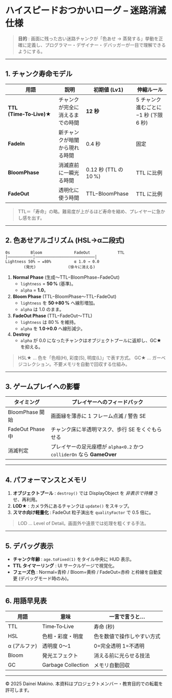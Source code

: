 # ハイスピードおつかいローグ – 迷路消滅仕様

> **目的** : 画面に残った古い迷路チャンクが「色あせ → 蒸発する」挙動を正確に定義し、プログラマー・デザイナー・デバッガーが一目で理解できるようにする。

---

## 1. チャンク寿命モデル

| 用語                      | 説明               | 初期値 (Lv1)           | 伸縮ルール                     |
| ----------------------- | ---------------- | ------------------- | ------------------------- |
| **TTL (Time‑To‑Live)★** | チャンクが完全に消えるまでの時間 | **12 秒**            | 5 チャンク進むごとに −1 秒 (下限 6 秒) |
| **FadeIn**              | 新チャンクが暗闇から現れる時間  | 0.4 秒               | 固定                        |
| **BloomPhase**          | 消滅直前に一瞬光る時間      | 0.12 秒 (TTL の 10 %) | TTL に比例                   |
| **FadeOut**             | 透明化に使う時間         | TTL−BloomPhase      | TTL に比例                   |

> TTL＝「寿命」の略。難易度が上がるほど寿命を縮め、プレイヤーに急かし感を出す。

---

## 2. 色あせアルゴリズム (HSL→α二段式)

```
0s         Bloom              FadeOut            TTL
│───────────│──────────────────────────│
Lightness 50% → ★80%          α 1.0 → 0.0
        (発光)              (徐々に消える)
```

1. **Normal Phase** (生成～TTL−BloomPhase−FadeOut)
   - `lightness` = **50 %** (基準)。
   - `alpha` = **1.0**。
2. **Bloom Phase** (TTL−BloomPhase～TTL−FadeOut)
   - `lightness` を **50→80 %** へ線形増加。
   - `alpha` は 1.0 のまま。
3. **FadeOut Phase** (TTL−FadeOut～TTL)
   - `lightness` は 80 % を維持。
   - `alpha` を **1.0→0.0** へ線形減少。
4. **Destroy**
   - `alpha` が 0.0 になったチャンクはオブジェクトプールに返却し、GC★ を抑える。

> HSL★ … 色を「色相(H), 彩度(S), 明度(L)」で表す方式。 GC★ … ガーベジコレクション。不要メモリを自動で回収する仕組み。

---

## 3. ゲームプレイへの影響

| タイミング          | プレイヤーへのフィードバック                                          |
| -------------- | ------------------------------------------------------- |
| BloomPhase 開始  | 画面縁を薄赤に 1 フレーム点滅 / 警告 SE                                |
| FadeOut Phase中 | チャンク床に半透明マスク、歩行 SE をくぐもらせる                              |
| 消滅判定           | プレイヤーの足元座標が `alpha<0.2` かつ `colliderOn` なら **GameOver** |

---

## 4. パフォーマンスとメモリ

1. **オブジェクトプール** : `destroy()` では DisplayObject を *非表示で待機* させ、再利用。
2. **LOD★** : カメラ外にあるチャンクは `update()` をスキップ。
3. **スマホ向け軽量化** : FadeOut 粒子演出を `qualityFactor` で 0.5 倍に。

> LOD … Level of Detail。画面外や遠景では処理を粗くする手法。

---

## 5. デバッグ表示

- **チャンク年齢** : `age.toFixed(1)` をタイル中央に HUD 表示。
- **TTL タイマーリング** : UI サークルゲージで視覚化。
- **フェーズ色** : Normal=青枠 / Bloom=黄枠 / FadeOut=赤枠 と枠線を自動変更 (デバッグモード時のみ)。

---

## 6. 用語早見表

| 用語       | 意味                 | 一言で言うと…       |
| -------- | ------------------ | ------------- |
| TTL      | Time‑To‑Live       | 寿命 (秒)        |
| HSL      | 色相・彩度・明度           | 色を数値で操作しやすい方式 |
| α (アルファ) | 透明度 0〜1            | 0=完全透明 1=不透明  |
| Bloom    | 発光エフェクト            | 消える前に光らせる技法   |
| GC       | Garbage Collection | メモリ自動回収       |

---

© 2025 Dainei Makino. 本資料はプロジェクトメンバー・教育目的での転載を許可します。

